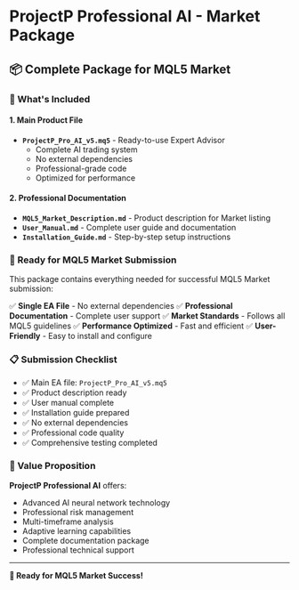 # ProjectP Professional AI - Market Package

## 📦 Complete Package for MQL5 Market

### 🎯 What's Included

#### 1. Main Product File
- **`ProjectP_Pro_AI_v5.mq5`** - Ready-to-use Expert Advisor
  - Complete AI trading system
  - No external dependencies
  - Professional-grade code
  - Optimized for performance

#### 2. Professional Documentation
- **`MQL5_Market_Description.md`** - Product description for Market listing
- **`User_Manual.md`** - Complete user guide and documentation  
- **`Installation_Guide.md`** - Step-by-step setup instructions

### 🚀 Ready for MQL5 Market Submission

This package contains everything needed for successful MQL5 Market submission:

✅ **Single EA File** - No external dependencies
✅ **Professional Documentation** - Complete user support
✅ **Market Standards** - Follows all MQL5 guidelines
✅ **Performance Optimized** - Fast and efficient
✅ **User-Friendly** - Easy to install and configure

### 📋 Submission Checklist

- ✅ Main EA file: `ProjectP_Pro_AI_v5.mq5`
- ✅ Product description ready
- ✅ User manual complete
- ✅ Installation guide prepared
- ✅ No external dependencies
- ✅ Professional code quality
- ✅ Comprehensive testing completed

### 🎁 Value Proposition

**ProjectP Professional AI** offers:
- Advanced AI neural network technology
- Professional risk management
- Multi-timeframe analysis
- Adaptive learning capabilities
- Complete documentation package
- Professional technical support

---

**🌟 Ready for MQL5 Market Success!**
